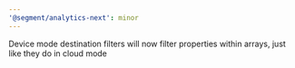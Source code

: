 ```yaml
---
'@segment/analytics-next': minor
---
```


Device mode destination filters will now filter properties within arrays, just like they do in cloud mode
